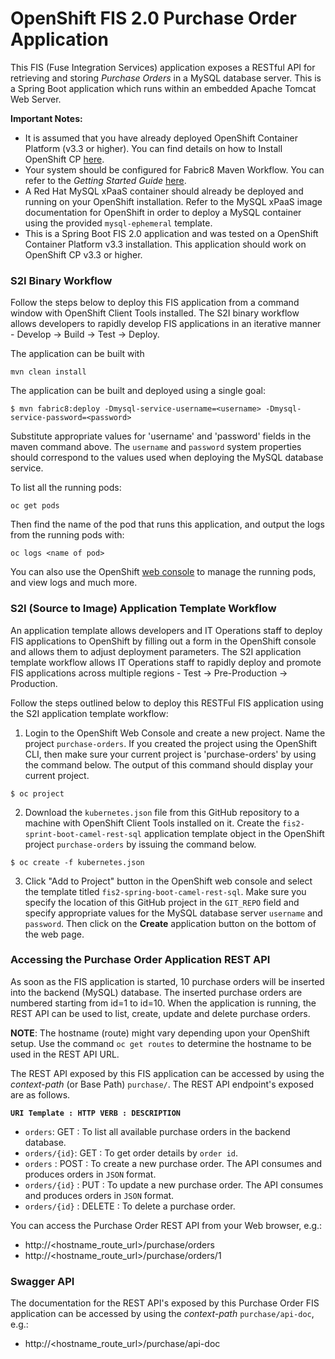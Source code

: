 # OpenShift FIS 2.0 Purchase Order Application

This FIS (Fuse Integration Services) application exposes a RESTful API for retrieving and storing *Purchase Orders* in a MySQL database server.  This is a Spring Boot application which runs within an embedded Apache Tomcat Web Server.

**Important Notes:**
- It is assumed that you have already deployed OpenShift Container Platform (v3.3 or higher). You can find details on how to Install OpenShift CP [here](https://docs.openshift.com/container-platform/3.3/install_config/index.html).
- Your system should be configured for Fabric8 Maven Workflow. You can refer to the *Getting Started Guide* [here](https://access.redhat.com/documentation/en/red-hat-jboss-middleware-for-openshift/3/single/red-hat-jboss-fuse-integration-services-20-for-openshift/).
- A Red Hat MySQL xPaaS container should already be deployed and running on your OpenShift installation. Refer to the MySQL xPaaS image documentation for OpenShift in order to deploy a MySQL container using the provided `mysql-ephemeral` template.
- This is a Spring Boot FIS 2.0 application and was tested on a OpenShift Container Platform v3.3 installation. This application should work on OpenShift CP v3.3 or higher.

### S2I Binary Workflow
Follow the steps below to deploy this FIS application from a command window with OpenShift Client Tools installed.  The S2I binary workflow allows developers to rapidly develop FIS applications in an iterative manner - Develop -> Build -> Test -> Deploy.

The application can be built with

    mvn clean install

The application can be built and deployed using a single goal:

    $ mvn fabric8:deploy -Dmysql-service-username=<username> -Dmysql-service-password=<password>

Substitute appropriate values for 'username' and 'password' fields in the maven command above.  The `username` and `password` system properties should correspond to the values used when deploying the MySQL database service.

To list all the running pods:

    oc get pods

Then find the name of the pod that runs this application, and output the logs from the running pods with:

    oc logs <name of pod>

You can also use the OpenShift [web console](https://docs.openshift.com/container-platform/3.3/getting_started/developers_console.html#developers-console-video) to manage the running pods, and view logs and much more.

### S2I (Source to Image) Application Template Workflow

An application template allows developers and IT Operations staff to deploy FIS applications to OpenShift by filling out a form in the OpenShift console and allows them to adjust deployment parameters.  The S2I application template workflow allows IT Operations staff to rapidly deploy and promote FIS applications across multiple regions - Test -> Pre-Production -> Production.

Follow the steps outlined below to deploy this RESTFul FIS application using the S2I application template workflow:

1.  Login to the OpenShift Web Console and create a new project.  Name the project `purchase-orders`.  If you created the project using the OpenShift CLI, then make sure your current project is 'purchase-orders' by using the command below.  The output of this command should display your current project.
```
$ oc project
```

2.  Download the `kubernetes.json` file from this GitHub repository to a machine with OpenShift Client Tools installed on it.  Create the `fis2-sprint-boot-camel-rest-sql` application template object in the OpenShift project `purchase-orders` by issuing the command below.
```
$ oc create -f kubernetes.json
```

3.  Click "Add to Project" button in the OpenShift web console and select the template titled `fis2-spring-boot-camel-rest-sql`.  Make sure you specify the location of this GitHub project in the `GIT_REPO` field and specify appropriate values for the MySQL database server `username` and `password`.  Then click on the **Create** application button on the bottom of the web page.

### Accessing the Purchase Order Application REST API 

As soon as the FIS application is started, 10 purchase orders will be inserted into the backend (MySQL) database.  The inserted purchase orders are numbered starting from id=1 to id=10.  When the application is running, the REST API can be used to list, create, update and delete purchase orders.

**NOTE**: The hostname (route) might vary depending upon your OpenShift setup. Use the command `oc get routes` to determine the hostname to be used in the REST API URL.

The REST API exposed by this FIS application can be accessed by using the _context-path_ (or Base Path) `purchase/`.  The REST API endpoint's exposed are as follows.

**`URI Template : HTTP VERB : DESCRIPTION`**
- `orders`: GET : To list all available purchase orders in the backend database.
- `orders/{id}`: GET : To get order details by `order id`.
- `orders` : POST : To create a new purchase order.  The API consumes and produces orders in `JSON` format.
- `orders/{id}` : PUT : To update a new purchase order. The API consumes and produces orders in `JSON` format.
- `orders/{id}` : DELETE : To delete a purchase order.

You can access the Purchase Order REST API from your Web browser, e.g.:

- http://<hostname_route_url>/purchase/orders
- http://<hostname_route_url>/purchase/orders/1

### Swagger API

The documentation for the REST API's exposed by this Purchase Order FIS application can be accessed by using the _context-path_ `purchase/api-doc`, e.g.:

- http://<hostname_route_url>/purchase/api-doc

